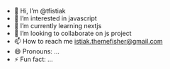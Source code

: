 - 👋 Hi, I’m @tfistiak
- 👀 I’m interested in javascript
- 🌱 I’m currently learning nextjs
- 💞️ I’m looking to collaborate on js project
- 📫 How to reach me istiak.themefisher@gmail.com
- 😄 Pronouns: ...
- ⚡ Fun fact: ...

<!---
tfistiak/tfistiak is a ✨ special ✨ repository because its `README.md` (this file) appears on your GitHub profile.
You can click the Preview link to take a look at your changes.
--->
